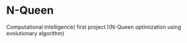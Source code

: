 # N-Queen
Computational Intelligence( first project )(N-Queen optimization using evolutionary algorithm)
